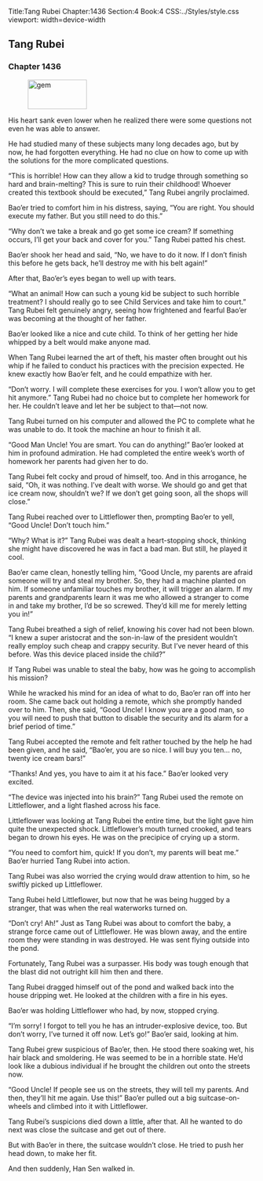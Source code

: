 Title:Tang Rubei 
Chapter:1436 
Section:4 
Book:4 
CSS:../Styles/style.css 
viewport: width=device-width
  
## Tang Rubei
### Chapter 1436 
<figure>
	<img src="../Images/gem.gif" alt="gem" id="gem" width="120" height="60" />
</figure>
  

  
  His heart sank even lower when he realized there were some questions not even he was able to answer.

He had studied many of these subjects many long decades ago, but by now, he had forgotten everything. He had no clue on how to come up with the solutions for the more complicated questions.

“This is horrible! How can they allow a kid to trudge through something so hard and brain-melting? This is sure to ruin their childhood! Whoever created this textbook should be executed,” Tang Rubei angrily proclaimed.

Bao’er tried to comfort him in his distress, saying, “You are right. You should execute my father. But you still need to do this.”

“Why don’t we take a break and go get some ice cream? If something occurs, I’ll get your back and cover for you.” Tang Rubei patted his chest.

Bao’er shook her head and said, “No, we have to do it now. If I don’t finish this before he gets back, he’ll destroy me with his belt again!”

After that, Bao’er’s eyes began to well up with tears.

“What an animal! How can such a young kid be subject to such horrible treatment? I should really go to see Child Services and take him to court.” Tang Rubei felt genuinely angry, seeing how frightened and fearful Bao’er was becoming at the thought of her father.

Bao’er looked like a nice and cute child. To think of her getting her hide whipped by a belt would make anyone mad.

When Tang Rubei learned the art of theft, his master often brought out his whip if he failed to conduct his practices with the precision expected. He knew exactly how Bao’er felt, and he could empathize with her.

“Don’t worry. I will complete these exercises for you. I won’t allow you to get hit anymore.” Tang Rubei had no choice but to complete her homework for her. He couldn’t leave and let her be subject to that—not now.

Tang Rubei turned on his computer and allowed the PC to complete what he was unable to do. It took the machine an hour to finish it all.

“Good Man Uncle! You are smart. You can do anything!” Bao’er looked at him in profound admiration. He had completed the entire week’s worth of homework her parents had given her to do.

Tang Rubei felt cocky and proud of himself, too. And in this arrogance, he said, “Oh, it was nothing. I’ve dealt with worse. We should go and get that ice cream now, shouldn’t we? If we don’t get going soon, all the shops will close.”

Tang Rubei reached over to Littleflower then, prompting Bao’er to yell, “Good Uncle! Don’t touch him.”

“Why? What is it?” Tang Rubei was dealt a heart-stopping shock, thinking she might have discovered he was in fact a bad man. But still, he played it cool.

Bao’er came clean, honestly telling him, “Good Uncle, my parents are afraid someone will try and steal my brother. So, they had a machine planted on him. If someone unfamiliar touches my brother, it will trigger an alarm. If my parents and grandparents learn it was me who allowed a stranger to come in and take my brother, I’d be so screwed. They’d kill me for merely letting you in!”

Tang Rubei breathed a sigh of relief, knowing his cover had not been blown. “I knew a super aristocrat and the son-in-law of the president wouldn’t really employ such cheap and crappy security. But I’ve never heard of this before. Was this device placed inside the child?”

If Tang Rubei was unable to steal the baby, how was he going to accomplish his mission?

While he wracked his mind for an idea of what to do, Bao’er ran off into her room. She came back out holding a remote, which she promptly handed over to him. Then, she said, “Good Uncle! I know you are a good man, so you will need to push that button to disable the security and its alarm for a brief period of time.”

Tang Rubei accepted the remote and felt rather touched by the help he had been given, and he said, “Bao’er, you are so nice. I will buy you ten… no, twenty ice cream bars!”

“Thanks! And yes, you have to aim it at his face.” Bao’er looked very excited.

“The device was injected into his brain?” Tang Rubei used the remote on Littleflower, and a light flashed across his face.

Littleflower was looking at Tang Rubei the entire time, but the light gave him quite the unexpected shock. Littleflower’s mouth turned crooked, and tears began to drown his eyes. He was on the precipice of crying up a storm.

“You need to comfort him, quick! If you don’t, my parents will beat me.” Bao’er hurried Tang Rubei into action.

Tang Rubei was also worried the crying would draw attention to him, so he swiftly picked up Littleflower.

Tang Rubei held Littleflower, but now that he was being hugged by a stranger, that was when the real waterworks turned on.

“Don’t cry! Ah!” Just as Tang Rubei was about to comfort the baby, a strange force came out of Littleflower. He was blown away, and the entire room they were standing in was destroyed. He was sent flying outside into the pond.

Fortunately, Tang Rubei was a surpasser. His body was tough enough that the blast did not outright kill him then and there.

Tang Rubei dragged himself out of the pond and walked back into the house dripping wet. He looked at the children with a fire in his eyes.

Bao’er was holding Littleflower who had, by now, stopped crying.

“I’m sorry! I forgot to tell you he has an intruder-explosive device, too. But don’t worry, I’ve turned it off now. Let’s go!” Bao’er said, looking at him.

Tang Rubei grew suspicious of Bao’er, then. He stood there soaking wet, his hair black and smoldering. He was seemed to be in a horrible state. He’d look like a dubious individual if he brought the children out onto the streets now.

“Good Uncle! If people see us on the streets, they will tell my parents. And then, they’ll hit me again. Use this!” Bao’er pulled out a big suitcase-on-wheels and climbed into it with Littleflower.

Tang Rubei’s suspicions died down a little, after that. All he wanted to do next was close the suitcase and get out of there.

But with Bao’er in there, the suitcase wouldn’t close. He tried to push her head down, to make her fit.

And then suddenly, Han Sen walked in.
